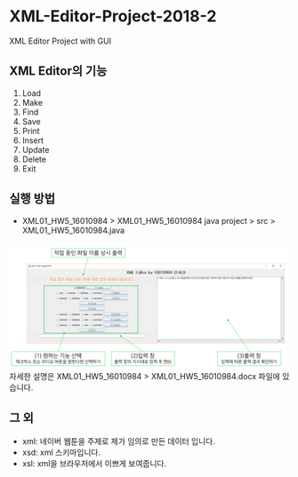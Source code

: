 # XML-Editor-Project-2018-2
XML Editor Project with GUI

## XML Editor의 기능

1. Load
2. Make
3. Find
4. Save
5. Print
6. Insert
7. Update
8. Delete
9. Exit

## 실행 방법

- XML01_HW5_16010984 > XML01_HW5_16010984 java project > src > XML01_HW5_16010984.java

![메인 화면 이미지](./image/main.PNG)
자세한 설명은 XML01_HW5_16010984 > XML01_HW5_16010984.docx 파일에 있습니다.


## 그 외
- xml: 네이버 웹툰을 주제로 제가 임의로 만든 데이터 입니다.
- xsd: xml 스키마입니다.
- xsl: xml을 브라우저에서 이쁘게 보여줍니다.
